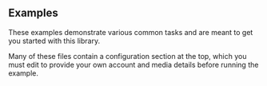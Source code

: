 ## Examples

These examples demonstrate various common tasks and are meant to get you started
with this library.

Many of these files contain a configuration section at the top, which you must
edit to provide your own account and media details before running the example.
